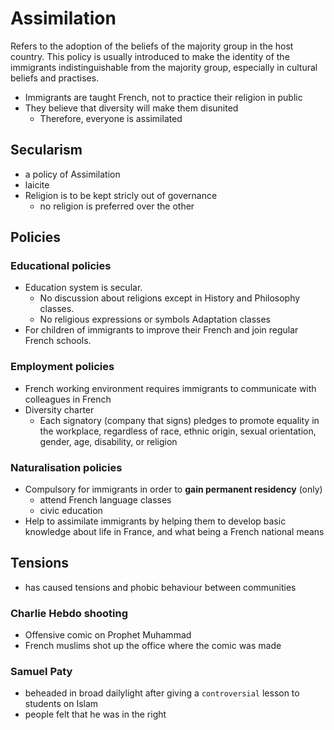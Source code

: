 # Assimilation

Refers to the adoption of the beliefs of the majority group in the host country. This policy is usually introduced to make the identity of the immigrants indistinguishable from the majority group, especially in cultural beliefs and practises.

- Immigrants are taught French, not to practice their religion in public
- They believe that diversity will make them disunited
	- Therefore, everyone is assimilated

## Secularism

- a policy of Assimilation
- laicite
- Religion is to be kept stricly out of governance
	- no religion is preferred over the other

## Policies

### Educational policies

- Education system is secular.
	- No discussion about religions except in History and Philosophy classes.
	- No religious expressions or symbols Adaptation classes
- For children of immigrants to improve their French and join regular French schools.

### Employment policies

- French working environment requires immigrants to communicate with colleagues in French
- Diversity charter
	- Each signatory (company that signs) pledges to promote equality in the workplace, regardless of race, ethnic origin, sexual orientation, gender, age, disability, or religion

### Naturalisation policies

- Compulsory for immigrants in order to **gain permanent residency** (only)
	- attend French language classes 
	- civic education
- Help to assimilate immigrants by helping them to develop basic knowledge about life in France, and what being a French national means

## Tensions

- has caused tensions and phobic behaviour between communities

### Charlie Hebdo shooting

- Offensive comic on Prophet Muhammad
- French muslims shot up the office where the comic was made

### Samuel Paty

- beheaded in broad dailylight after giving a `controversial` lesson to students on Islam
- people felt that he was in the right
